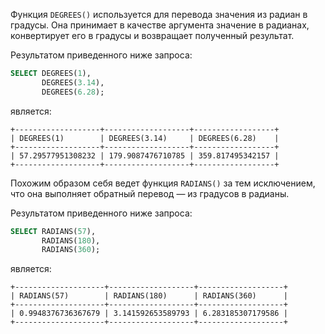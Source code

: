 Функция `DEGREES()` используется для перевода значения из радиан в градусы. Она принимает в качестве аргумента значение в радианах, конвертирует его в градусы и возвращает полученный результат.

Результатом приведенного ниже запроса:

```sql
SELECT DEGREES(1),
       DEGREES(3.14),
       DEGREES(6.28);
```

является:

```no-highlight
+-------------------+-------------------+------------------+
| DEGREES(1)        | DEGREES(3.14)     | DEGREES(6.28)    |
+-------------------+-------------------+------------------+
| 57.29577951308232 | 179.9087476710785 | 359.817495342157 |
+-------------------+-------------------+------------------+
```

Похожим образом себя ведет функция `RADIANS()` за тем исключением, что она выполняет обратный перевод — из градусов в радианы.

Результатом приведенного ниже запроса:

```sql
SELECT RADIANS(57),
       RADIANS(180),
       RADIANS(360);
```

является:

```no-highlight
+--------------------+-------------------+-------------------+
| RADIANS(57)        | RADIANS(180)      | RADIANS(360)      |
+--------------------+-------------------+-------------------+
| 0.9948376736367679 | 3.141592653589793 | 6.283185307179586 |
+--------------------+-------------------+-------------------+
```